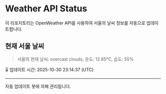 
# Weather API Status

이 리포지토리는 OpenWeather API를 사용하여 서울의 날씨 정보를 자동으로 업데이트합니다.

## 현재 서울 날씨
> 서울의 현재 날씨: overcast clouds, 온도: 12.85°C, 습도: 55%

⏳ 업데이트 시간: 2025-10-30 23:14:37 (UTC)

---
자동 업데이트 봇에 의해 관리됩니다.
